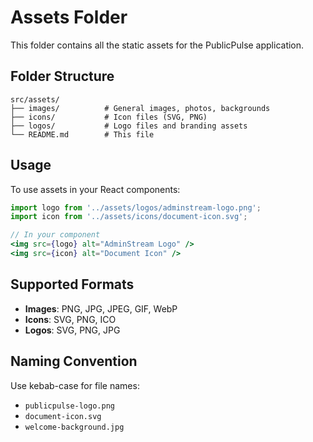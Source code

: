 # Assets Folder

This folder contains all the static assets for the PublicPulse application.

## Folder Structure

```
src/assets/
├── images/          # General images, photos, backgrounds
├── icons/           # Icon files (SVG, PNG)
├── logos/           # Logo files and branding assets
└── README.md        # This file
```

## Usage

To use assets in your React components:

```jsx
import logo from '../assets/logos/adminstream-logo.png';
import icon from '../assets/icons/document-icon.svg';

// In your component
<img src={logo} alt="AdminStream Logo" />
<img src={icon} alt="Document Icon" />
```

## Supported Formats

- **Images**: PNG, JPG, JPEG, GIF, WebP
- **Icons**: SVG, PNG, ICO
- **Logos**: SVG, PNG, JPG

## Naming Convention

Use kebab-case for file names:
- `publicpulse-logo.png`
- `document-icon.svg`
- `welcome-background.jpg`
